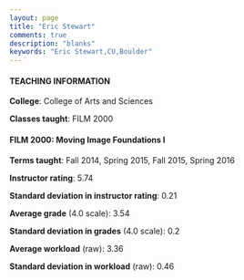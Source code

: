 ```yaml
---
layout: page
title: "Eric Stewart" 
comments: true
description: "blanks"
keywords: "Eric Stewart,CU,Boulder"
---
```

<head>
<script src="https://ajax.googleapis.com/ajax/libs/jquery/2.1.3/jquery.min.js"></script>
<script src="https://dl.dropboxusercontent.com/s/pc42nxpaw1ea4o9/highcharts.js?dl=0"></script>
<!-- <script src="../assets/js/highcharts.js"></script> -->
<style type="text/css">@font-face {
	font-family: "Bebas Neue";
	src: url(https://www.filehosting.org/file/details/544349/BebasNeue Regular.otf) format("opentype");
	}
	h1.Bebas { 
		font-family: "Bebas Neue", Verdana, Tahoma;
	}
</style>
</head>
	   
#### TEACHING INFORMATION

**College**: College of Arts and Sciences

**Classes taught**: FILM 2000

#### FILM 2000: Moving Image Foundations I

**Terms taught**: Fall 2014, Spring 2015, Fall 2015, Spring 2016

**Instructor rating**: 5.74

**Standard deviation in instructor rating**: 0.21

**Average grade** (4.0 scale): 3.54

**Standard deviation in grades** (4.0 scale): 0.2

**Average workload** (raw): 3.36

**Standard deviation in workload** (raw): 0.46

